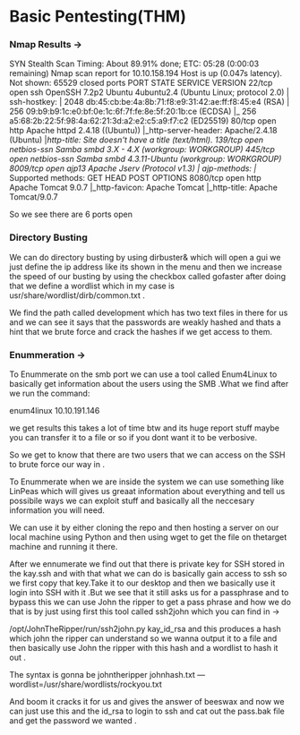 # Basic Pentesting(THM)

### Nmap Results →

SYN Stealth Scan Timing: About 89.91% done; ETC: 05:28 (0:00:03 remaining)
Nmap scan report for 10.10.158.194
Host is up (0.047s latency).
Not shown: 65529 closed ports
PORT STATE SERVICE VERSION
22/tcp open ssh OpenSSH 7.2p2 Ubuntu 4ubuntu2.4 (Ubuntu Linux; protocol 2.0)
| ssh-hostkey:
| 2048 db:45:cb:be:4a:8b:71:f8:e9:31:42:ae:ff:f8:45:e4 (RSA)
| 256 09:b9:b9:1c:e0:bf:0e:1c:6f:7f:fe:8e:5f:20:1b:ce (ECDSA)
|\_ 256 a5:68:2b:22:5f:98:4a:62:21:3d:a2:e2:c5:a9:f7:c2 (ED25519)
80/tcp open http Apache httpd 2.4.18 ((Ubuntu))
|\_http-server-header: Apache/2.4.18 (Ubuntu)
|_http-title: Site doesn't have a title (text/html).
139/tcp open netbios-ssn Samba smbd 3.X - 4.X (workgroup: WORKGROUP)
445/tcp open netbios-ssn Samba smbd 4.3.11-Ubuntu (workgroup: WORKGROUP)
8009/tcp open ajp13 Apache Jserv (Protocol v1.3)
| ajp-methods:
|_ Supported methods: GET HEAD POST OPTIONS
8080/tcp open http Apache Tomcat 9.0.7
|\_http-favicon: Apache Tomcat
|\_http-title: Apache Tomcat/9.0.7

So we see there are 6 ports open

### Directory Busting

We can do directory busting by using dirbuster& which will open a gui we just define the ip address like its shown in the menu and then we increase the speed of our busting by using the checkbox called gofaster after doing that we define a wordlist which in my case is usr/share/wordlist/dirb/common.txt .

We find the path called development which has two text files in there for us and we can see it says that the passwords are weakly hashed and thats a hint that we brute force and crack the hashes if we get access to them.

### Enummeration →

To Enummerate on the smb port we can use a tool called Enum4Linux to basically get information about the users using the SMB .What we find after we run the command:

enum4linux 10.10.191.146

we get results this takes a lot of time btw and its huge report stuff maybe you can transfer it to a file or so if you dont want it to be verbosive.

So we get to know that there are two users that we can access on the SSH to brute force our way in .

To Enummerate when we are inside the system we can use something like LinPeas which will gives us greaat information about everything and tell us possibile ways we can exploit stuff and basically all the neccesary information you will need.

We can use it by either cloning the repo and then hosting a server on our local machine using Python and then using wget to get the file on thetarget machine and running it there.

After we ennumerate we find out that there is private key for SSH stored in the kay\.ssh and with that what we can do is basically gain access to ssh so we first copy that key.Take it to our desktop and then we basically use it login into SSH with it .But we see that it still asks us for a passphrase and to bypass this we can use John the ripper to get a pass phrase and how we do that is by just using first this tool called ssh2john which you can find in →

/opt/JohnTheRipper/run/ssh2john.py kay_id_rsa and this produces a hash which john the ripper can understand so we wanna output it to a file and then basically use John the ripper with this hash and a wordlist to hash it out .

The syntax is gonna be johntheripper johnhash.txt —wordlist=/usr/share/wordlists/rockyou.txt

And boom it cracks it for us and gives the answer of beeswax and now we can just use this and the id_rsa to login to ssh and cat out the pass.bak file and get the password we wanted .
